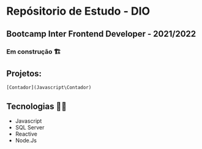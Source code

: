 # Repósitorio de Estudo - DIO

## Bootcamp Inter Frontend Developer - 2021/2022

### Em construção 🏗️

## Projetos:
    [Contador](Javascript\Contador)

## Tecnologias 👩‍💻

* Javascript 
* SQL Server
* Reactive
* Node.Js